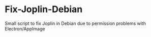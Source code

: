 # Fix-Joplin-Debian
Small script to fix Joplin in Debian due to permission problems with Electron/AppImage
